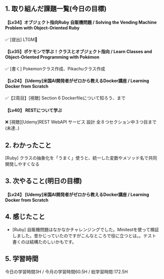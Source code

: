 ## 1. 取り組んだ課題一覧(今日の目標)  

#### 【Lv34】オブジェクト指向Ruby 自販機問題 / Solving the Vending Machine Problem with Object-Oriented Ruby
✅ [提出] LTGM🧡

#### 【Lv35】ポケモンで学ぶ！クラスとオブジェクト指向 / Learn Classes and Object-Oriented Programming with Pokémon
✅ [書く] Pokemonクラス作成、Pikachuクラス作成


#### 【Lv24】	[Udemy]米国AI開発者がゼロから教えるDocker講座 / Learning Docker from Scratch
✅【2周目】[視聴]  Section 6 Dockerfileについて知ろう、まで

#### 【Lv40】	RESTについて学ぶ
❌ [視聴][Udemy]REST WebAPI サービス 設計 全８つセクション中３つ目まで (未達..)

## 2. わかったこと  
[Ruby] クラスの抽象化を「うまく」使うと、統一した変数やメソッド名で共同開発しやすくなる

## 3. 次やること(明日の目標)  
#### 【Lv24】	[Udemy]米国AI開発者がゼロから教えるDocker講座 / Learning Docker from Scratch

## 4. 感じたこと
- [Ruby] 自販機問題はなかなかチャレンジングでした。Minitestを使って検証しました。昔かじっていたのですがこんなところで役に立つとは。。テスト書くのは結構たのしいかもです。

## 5. 学習時間
今日の学習時間3H / 今月の学習時間60.5H / 総学習時間:172.5H

